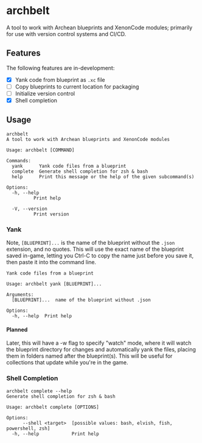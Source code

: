 # archbelt

A tool to work with Archean blueprints and XenonCode modules; primarily for use with version control systems and CI/CD.

## Features
The following features are in-development: 

- [X] Yank code from blueprint as `.xc` file
- [ ] Copy blueprints to current location for packaging
- [ ] Initialize version control
- [X] Shell completion

## Usage
```
archbelt
A tool to work with Archean blueprints and XenonCode modules

Usage: archbelt [COMMAND]

Commands:
  yank      Yank code files from a blueprint
  complete  Generate shell completion for zsh & bash
  help      Print this message or the help of the given subcommand(s)

Options:
  -h, --help
          Print help

  -V, --version
          Print version
```

### Yank

Note, `[BLUEPRINT]...` is the name of the blueprint without the `.json` extension, and no quotes. This will use the exact name of the blueprint saved in-game, letting you Ctrl-C to copy the name just before you save it, then paste it into the command line.

```
Yank code files from a blueprint

Usage: archbelt yank [BLUEPRINT]...

Arguments:
  [BLUEPRINT]...  name of the blueprint without .json

Options:
  -h, --help  Print help
```


#### Planned
Later, this will have a -w flag to specify "watch" mode, where it will watch the blueprint directory for changes and automatically yank the files, placing them in folders named after the blueprint(s). This will be useful for collections that update while you're in the game.

### Shell Completion
```
archbelt complete --help
Generate shell completion for zsh & bash

Usage: archbelt complete [OPTIONS]

Options:
      --shell <target>  [possible values: bash, elvish, fish, powershell, zsh]
  -h, --help            Print help
```